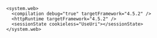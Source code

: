 <?xml version="1.0" encoding="utf-8"?>

<!--
  如需如何設定 ASP.NET 應用程式的詳細資訊，請造訪
  http://go.microsoft.com/fwlink/?LinkId=169433
  -->

<configuration>

    <system.web>
      <compilation debug="true" targetFramework="4.5.2" />
      <httpRuntime targetFramework="4.5.2" />
      <sessionState cookieless="UseUri"></sessionState>
    </system.web>

</configuration>
